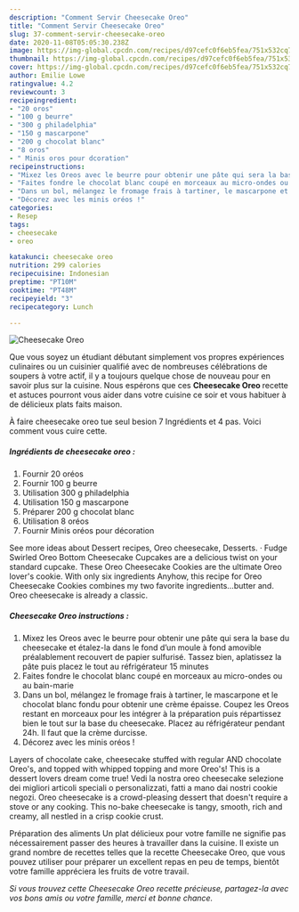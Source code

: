 ```yaml
---
description: "Comment Servir Cheesecake Oreo"
title: "Comment Servir Cheesecake Oreo"
slug: 37-comment-servir-cheesecake-oreo
date: 2020-11-08T05:05:30.238Z
image: https://img-global.cpcdn.com/recipes/d97cefc0f6eb5fea/751x532cq70/cheesecake-oreo-photo-principale-de-la-recette.jpg
thumbnail: https://img-global.cpcdn.com/recipes/d97cefc0f6eb5fea/751x532cq70/cheesecake-oreo-photo-principale-de-la-recette.jpg
cover: https://img-global.cpcdn.com/recipes/d97cefc0f6eb5fea/751x532cq70/cheesecake-oreo-photo-principale-de-la-recette.jpg
author: Emilie Lowe
ratingvalue: 4.2
reviewcount: 3
recipeingredient:
- "20 oros"
- "100 g beurre"
- "300 g philadelphia"
- "150 g mascarpone"
- "200 g chocolat blanc"
- "8 oros"
- " Minis oros pour dcoration"
recipeinstructions:
- "Mixez les Oreos avec le beurre pour obtenir une pâte qui sera la base du cheesecake et étalez-la dans le fond d’un moule à fond amovible préalablement recouvert de papier sulfurisé. Tassez bien, aplatissez la pâte puis placez le tout au réfrigérateur 15 minutes"
- "Faites fondre le chocolat blanc coupé en morceaux au micro-ondes ou au bain-marie"
- "Dans un bol, mélangez le fromage frais à tartiner, le mascarpone et le chocolat blanc fondu pour obtenir une crème épaisse. Coupez les Oreos restant en morceaux pour les intégrer à la préparation puis répartissez bien le tout sur la base du cheesecake. Placez au réfrigérateur pendant 24h. Il faut que la crème durcisse."
- "Décorez avec les minis oréos !"
categories:
- Resep
tags:
- cheesecake
- oreo

katakunci: cheesecake oreo 
nutrition: 299 calories
recipecuisine: Indonesian
preptime: "PT10M"
cooktime: "PT48M"
recipeyield: "3"
recipecategory: Lunch

---
```



![Cheesecake Oreo](https://img-global.cpcdn.com/recipes/d97cefc0f6eb5fea/751x532cq70/cheesecake-oreo-photo-principale-de-la-recette.jpg)

Que vous soyez un étudiant débutant simplement vos propres expériences culinaires ou un cuisinier qualifié avec de nombreuses célébrations de soupers à votre actif, il y a toujours quelque chose de nouveau pour en savoir plus sur la cuisine. Nous espérons que ces <strong> Cheesecake Oreo </strong> recette et astuces pourront vous aider dans votre cuisine ce soir et vous habituer à de délicieux plats faits maison.

<!--inarticleads1-->

À faire cheesecake oreo tue seul besion 7 Ingrédients et 4 pas. Voici comment vous cuire cette.

##### Ingrédients de cheesecake oreo :

1. Fournir 20 oréos
1. Fournir 100 g beurre
1. Utilisation 300 g philadelphia
1. Utilisation 150 g mascarpone
1. Préparer 200 g chocolat blanc
1. Utilisation 8 oréos
1. Fournir  Minis oréos pour décoration


See more ideas about Dessert recipes, Oreo cheesecake, Desserts. · Fudge Swirled Oreo Bottom Cheesecake Cupcakes are a delicious twist on your standard cupcake. These Oreo Cheesecake Cookies are the ultimate Oreo lover&#39;s cookie. With only six ingredients Anyhow, this recipe for Oreo Cheesecake Cookies combines my two favorite ingredients…butter and. Oreo cheesecake is already a classic. 

<!--inarticleads2-->

##### Cheesecake Oreo instructions :

1. Mixez les Oreos avec le beurre pour obtenir une pâte qui sera la base du cheesecake et étalez-la dans le fond d’un moule à fond amovible préalablement recouvert de papier sulfurisé. Tassez bien, aplatissez la pâte puis placez le tout au réfrigérateur 15 minutes
1. Faites fondre le chocolat blanc coupé en morceaux au micro-ondes ou au bain-marie
1. Dans un bol, mélangez le fromage frais à tartiner, le mascarpone et le chocolat blanc fondu pour obtenir une crème épaisse. Coupez les Oreos restant en morceaux pour les intégrer à la préparation puis répartissez bien le tout sur la base du cheesecake. Placez au réfrigérateur pendant 24h. Il faut que la crème durcisse.
1. Décorez avec les minis oréos !


Layers of chocolate cake, cheesecake stuffed with regular AND chocolate Oreo&#39;s, and topped with whipped topping and more Oreo&#39;s! This is a dessert lovers dream come true! Vedi la nostra oreo cheesecake selezione dei migliori articoli speciali o personalizzati, fatti a mano dai nostri cookie negozi. Oreo cheesecake is a crowd-pleasing dessert that doesn&#39;t require a stove or any cooking. This no-bake cheesecake is tangy, smooth, rich and creamy, all nestled in a crisp cookie crust. 

<!--inarticleads1-->

<p>
Préparation des aliments Un plat délicieux pour votre famille ne signifie pas nécessairement passer des heures à travailler dans la cuisine. Il existe un grand nombre de recettes telles que la recette Cheesecake Oreo, que vous pouvez utiliser pour préparer un excellent repas en peu de temps, bientôt votre famille appréciera les fruits de votre travail.
</p>

<p>
<i>Si vous trouvez cette Cheesecake Oreo recette précieuse, partagez-la avec vos bons amis ou votre famille, merci et bonne chance.</i>
</p>
